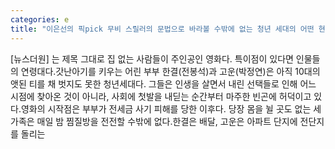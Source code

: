 ```yaml
---
categories: e
title: "이은선의 픽pick 무비 스릴러의 문법으로 바라볼 수밖에 없는 청년 세대의 어떤 현실 홈리스"
---
```

[뉴스더원] 는 제목 그대로 집 없는 사람들이 주인공인 영화다. 특이점이 있다면 인물들의 연령대다.갓난아기를 키우는 어린 부부 한결(전봉석)과 고운(박정연)은 아직 10대의 앳된 티를 채 벗지도 못한 청년세대다. 그들은 인생을 살면서 내린 선택들로 인해 어느 시점에 찾아온 것이 아니라, 사회에 첫발을 내딛는 순간부터 마주한 빈곤에 허덕이고 있다.영화의 시작점은 부부가 전세금 사기 피해를 당한 이후다. 당장 몸을 뉠 곳도 없는 세 가족은 매일 밤 찜질방을 전전할 수밖에 없다.한결은 배달, 고운은 아파트 단지에 전단지를 돌리는